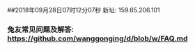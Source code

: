 ##2018年09月28日07时12分07秒 新址: 159.65.206.101
### 兔友常见问题及解答: https://github.com/wanggonging/d/blob/w/FAQ.md

